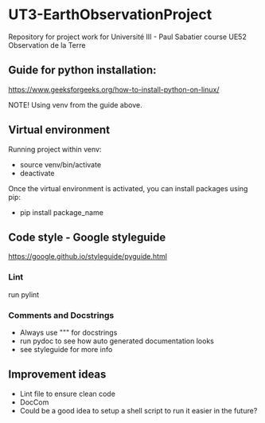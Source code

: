 
# UT3-EarthObservationProject

Repository for project work for Université III - Paul Sabatier course UE52 Observation de la Terre

## Guide for python installation:

https://www.geeksforgeeks.org/how-to-install-python-on-linux/

NOTE! Using venv from the guide above.

## Virtual environment

Running project within venv:

* source venv/bin/activate
* deactivate

Once the virtual environment is activated, you can install packages using pip:

* pip install package_name

## Code style - Google styleguide

https://google.github.io/styleguide/pyguide.html

### Lint

run pylint

### Comments and Docstrings

* Always use """ for docstrings
* run pydoc to see how auto generated documentation looks
* see styleguide for more info

## Improvement ideas

* Lint file to ensure clean code
* DocCom
* Could be a good idea to setup a shell script to run it easier in the future?
